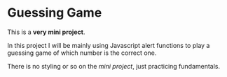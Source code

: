 # Guessing Game

This is a **very mini project**.

In this project I will be mainly using Javascript alert functions to play a guessing game of which number is the correct one.

There is no styling or so on the _mini project_, just practicing fundamentals.
